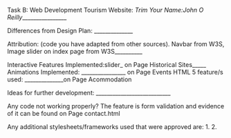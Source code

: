 Task B: Web Development Tourism Website: __Trim_
Your Name:John O Reilly_________________


Differences from Design Plan: ______________

Attribution: (code you have adapted from other sources).
Navbar from W3S, Image slider on index page from W3S__________

Interactive Features Implemented:slider_ on Page Historical Sites_____
Animations Implemented: ________________ on Page Events
HTML 5 feature/s used: ______________on Page Acommodation

Ideas for further development: ___________________________

Any code not working properly? The feature is form validation and evidence of it can be found on Page contact.html

Any additional stylesheets/frameworks used that were approved are:
1.
2.
